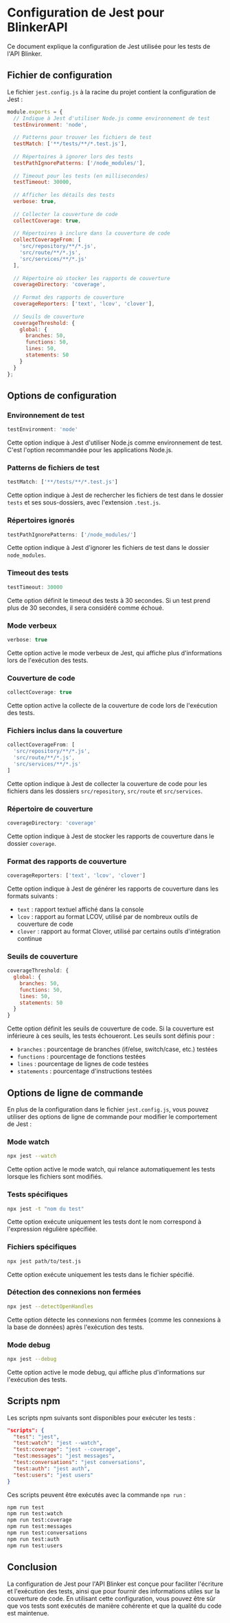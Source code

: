 # Configuration de Jest pour BlinkerAPI

Ce document explique la configuration de Jest utilisée pour les tests de l'API Blinker.

## Fichier de configuration

Le fichier `jest.config.js` à la racine du projet contient la configuration de Jest :

```javascript
module.exports = {
  // Indique à Jest d'utiliser Node.js comme environnement de test
  testEnvironment: 'node',
  
  // Patterns pour trouver les fichiers de test
  testMatch: ['**/tests/**/*.test.js'],
  
  // Répertoires à ignorer lors des tests
  testPathIgnorePatterns: ['/node_modules/'],
  
  // Timeout pour les tests (en millisecondes)
  testTimeout: 30000,
  
  // Afficher les détails des tests
  verbose: true,
  
  // Collecter la couverture de code
  collectCoverage: true,
  
  // Répertoires à inclure dans la couverture de code
  collectCoverageFrom: [
    'src/repository/**/*.js',
    'src/route/**/*.js',
    'src/services/**/*.js'
  ],
  
  // Répertoire où stocker les rapports de couverture
  coverageDirectory: 'coverage',
  
  // Format des rapports de couverture
  coverageReporters: ['text', 'lcov', 'clover'],
  
  // Seuils de couverture
  coverageThreshold: {
    global: {
      branches: 50,
      functions: 50,
      lines: 50,
      statements: 50
    }
  }
};
```

## Options de configuration

### Environnement de test

```javascript
testEnvironment: 'node'
```

Cette option indique à Jest d'utiliser Node.js comme environnement de test. C'est l'option recommandée pour les applications Node.js.

### Patterns de fichiers de test

```javascript
testMatch: ['**/tests/**/*.test.js']
```

Cette option indique à Jest de rechercher les fichiers de test dans le dossier `tests` et ses sous-dossiers, avec l'extension `.test.js`.

### Répertoires ignorés

```javascript
testPathIgnorePatterns: ['/node_modules/']
```

Cette option indique à Jest d'ignorer les fichiers de test dans le dossier `node_modules`.

### Timeout des tests

```javascript
testTimeout: 30000
```

Cette option définit le timeout des tests à 30 secondes. Si un test prend plus de 30 secondes, il sera considéré comme échoué.

### Mode verbeux

```javascript
verbose: true
```

Cette option active le mode verbeux de Jest, qui affiche plus d'informations lors de l'exécution des tests.

### Couverture de code

```javascript
collectCoverage: true
```

Cette option active la collecte de la couverture de code lors de l'exécution des tests.

### Fichiers inclus dans la couverture

```javascript
collectCoverageFrom: [
  'src/repository/**/*.js',
  'src/route/**/*.js',
  'src/services/**/*.js'
]
```

Cette option indique à Jest de collecter la couverture de code pour les fichiers dans les dossiers `src/repository`, `src/route` et `src/services`.

### Répertoire de couverture

```javascript
coverageDirectory: 'coverage'
```

Cette option indique à Jest de stocker les rapports de couverture dans le dossier `coverage`.

### Format des rapports de couverture

```javascript
coverageReporters: ['text', 'lcov', 'clover']
```

Cette option indique à Jest de générer les rapports de couverture dans les formats suivants :
- `text` : rapport textuel affiché dans la console
- `lcov` : rapport au format LCOV, utilisé par de nombreux outils de couverture de code
- `clover` : rapport au format Clover, utilisé par certains outils d'intégration continue

### Seuils de couverture

```javascript
coverageThreshold: {
  global: {
    branches: 50,
    functions: 50,
    lines: 50,
    statements: 50
  }
}
```

Cette option définit les seuils de couverture de code. Si la couverture est inférieure à ces seuils, les tests échoueront. Les seuils sont définis pour :
- `branches` : pourcentage de branches (if/else, switch/case, etc.) testées
- `functions` : pourcentage de fonctions testées
- `lines` : pourcentage de lignes de code testées
- `statements` : pourcentage d'instructions testées

## Options de ligne de commande

En plus de la configuration dans le fichier `jest.config.js`, vous pouvez utiliser des options de ligne de commande pour modifier le comportement de Jest :

### Mode watch

```bash
npx jest --watch
```

Cette option active le mode watch, qui relance automatiquement les tests lorsque les fichiers sont modifiés.

### Tests spécifiques

```bash
npx jest -t "nom du test"
```

Cette option exécute uniquement les tests dont le nom correspond à l'expression régulière spécifiée.

### Fichiers spécifiques

```bash
npx jest path/to/test.js
```

Cette option exécute uniquement les tests dans le fichier spécifié.

### Détection des connexions non fermées

```bash
npx jest --detectOpenHandles
```

Cette option détecte les connexions non fermées (comme les connexions à la base de données) après l'exécution des tests.

### Mode debug

```bash
npx jest --debug
```

Cette option active le mode debug, qui affiche plus d'informations sur l'exécution des tests.

## Scripts npm

Les scripts npm suivants sont disponibles pour exécuter les tests :

```json
"scripts": {
  "test": "jest",
  "test:watch": "jest --watch",
  "test:coverage": "jest --coverage",
  "test:messages": "jest messages",
  "test:conversations": "jest conversations",
  "test:auth": "jest auth",
  "test:users": "jest users"
}
```

Ces scripts peuvent être exécutés avec la commande `npm run` :

```bash
npm run test
npm run test:watch
npm run test:coverage
npm run test:messages
npm run test:conversations
npm run test:auth
npm run test:users
```

## Conclusion

La configuration de Jest pour l'API Blinker est conçue pour faciliter l'écriture et l'exécution des tests, ainsi que pour fournir des informations utiles sur la couverture de code. En utilisant cette configuration, vous pouvez être sûr que vos tests sont exécutés de manière cohérente et que la qualité du code est maintenue.
